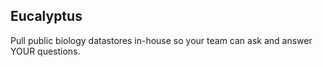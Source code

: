 <h2>
Eucalyptus
</h2>

Pull public biology datastores in-house so your team can ask and answer YOUR questions.


